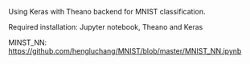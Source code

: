 Using Keras with Theano backend for MNIST classification. 

Required installation:
Jupyter notebook, Theano and Keras

MINST_NN: https://github.com/hengluchang/MNIST/blob/master/MNIST_NN.ipynb
